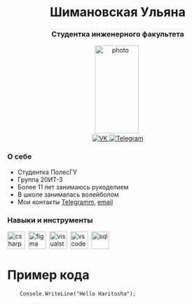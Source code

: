 <div id="header" align="center">
	<h1>Шимановская Ульяна</h1>
	<h3>Студентка инженерного факультета</h3>
</div>

<div id="photo" align="center">
<img src="https://sun9-west.userapi.com/sun9-54/s/v1/ig2/g1eY13JTE5sxw0RdWJzRRASlMvnthT_abz4jMsbZRxetoluYa6SkPcyEpUQBMTcKGYrjautSpHBQ-1ArQi_WHXuH.jpg?size=652x1343&quality=95&type=album" title="photo" width="100" height="200"/>&nbsp;
</div>	

<div id="socials" align="center">
	<a href="https://vk.com/ulyana0306">
		<img src="https://img.shields.io/badge/VK-blue?style=for-the-badge&logo=VK&logoColor=white" alt="VK"/>
	</a>
	<a href="https://t.me/uliiiianaaa">
		<img src="https://img.shields.io/badge/Telegram-blue?style=for-the-badge&logo=telegram&logoColor=white" alt="Telegram"/>
	</a>
</div>	
	
### О себе
-  Студентка ПолесГУ
-  Группа 20ИТ-3
-  Более 11 лет занимаюсь рукоделием
-  В школе занималась волейболом
-  Мои контакты [Telegramm](https://t.me/uliiiianaaa), [email](shimanovskaya.03@mail.ru)	
### Навыки и инструменты
<img src="https://cdn.jsdelivr.net/gh/devicons/devicon/icons/csharp/csharp-original.svg" title="csharp" width="40" height="40"/>&nbsp;
<img src="https://cdn.jsdelivr.net/gh/devicons/devicon/icons/figma/figma-original.svg" title="figma" width="40" height="40"/>&nbsp;
<img src="https://cdn.jsdelivr.net/gh/devicons/devicon/icons/visualstudio/visualstudio-plain.svg" title="visualstudio" width="40" height="40"/>&nbsp;
<img src="https://cdn.jsdelivr.net/gh/devicons/devicon/icons/vscode/vscode-original.svg" title="vscode" width="40" height="40"/>&nbsp;
<img src="https://cdn.jsdelivr.net/gh/devicons/devicon/icons/postgresql/postgresql-original.svg" title="sql" width="40" height="40"/>&nbsp;

	
# Пример кода
```
    Console.WriteLine("Hello Haritosha");
```

